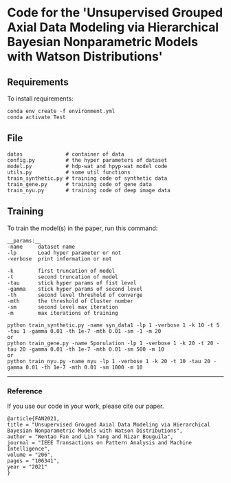 # Code for the 'Unsupervised Grouped Axial Data Modeling via Hierarchical Bayesian Nonparametric Models with Watson Distributions'

## Requirements

To install requirements:

```setup
conda env create -f environment.yml
conda activate Test
```

## File

    datas              # container of data  
    config.py          # the hyper parameters of dataset  
    model.py           # hdp-wat and hpyp-wat model code  
    utils.py           # some util functions  
    train_synthetic.py # training code of synthetic data  
    train_gene.py      # training code of gene data  
    train_nyu.py       # training code of deep image data  

## Training

To train the model(s) in the paper, run this command:  

    __params:__  
    -name     dataset name  
    -lp       Load hyper parameter or not 
    -verbose  print information or not  

    -k        first truncation of model  
    -t        second truncation of model  
    -tau      stick hyper params of fist level  
    -gamma    stick hyper params of second level  
    -th       second level threshold of converge   
    -mth      the threshold of Cluster number  
    -sm       second level max iteration  
    -m        max iterations of training  

```train
python train_synthetic.py -name syn_data1 -lp 1 -verbose 1 -k 10 -t 5 -tau 1 -gamma 0.01 -th 1e-7 -mth 0.01 -sm -1 -m 20
or
python train_gene.py -name Sporulation -lp 1 -verbose 1 -k 20 -t 20 -tau 20 -gamma 0.01 -th 1e-7 -mth 0.01 -sm 500 -m 10
or
python train_nyu.py -name nyu -lp 1 -verbose 1 -k 20 -t 10 -tau 20 -gamma 0.01 -th 1e-7 -mth 0.01 -sm 1000 -m 10
```

---
### Reference
If you use our code in your work, please cite our paper. 

    @article{FAN2021,
    title = "Unsupervised Grouped Axial Data Modeling via Hierarchical Bayesian Nonparametric Models with Watson Distributions",
    author = "Wentao Fan and Lin Yang and Nizar Bouguila",
    journal = "IEEE Transactions on Pattern Analysis and Machine Intelligence",
    volume = "206",
    pages = "106341",
    year = "2021"
    }

